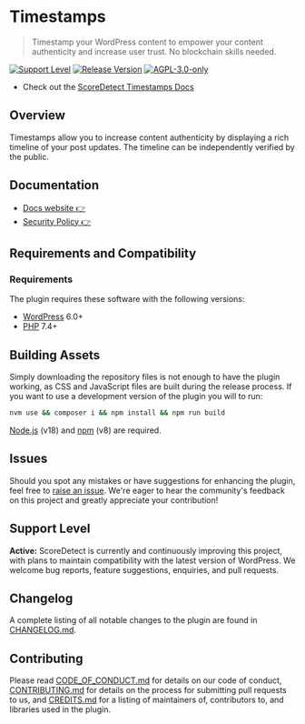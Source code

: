 # Timestamps

> Timestamp your WordPress content to empower your content authenticity and increase user trust. No blockchain skills needed.

[![Support Level](https://img.shields.io/badge/support-active-green.svg)](#support-level) [![Release Version](https://img.shields.io/github/release/scoredetect/timestamps.svg)](https://github.com/scoredetect/timestamps/releases/latest) [![AGPL-3.0-only](https://img.shields.io/github/license/scoredetect/timestamps.svg)](https://github.com/scoredetect/timestamps/blob/develop/LICENSE.md)

* Check out the [ScoreDetect Timestamps Docs](https://docs.scoredetect.com/)

## Overview

Timestamps allow you to increase content authenticity by displaying a rich timeline of your post updates. The timeline can be independently verified by the public.

## Documentation

* [Docs website 👉](https://docs.scoredetect.com/)
* [Security Policy 👉](https://github.com/scoredetect/timestamps/blob/develop/SECURITY.md)

## Requirements and Compatibility

### Requirements

The plugin requires these software with the following versions:

* [WordPress](https://wordpress.org) 6.0+
* [PHP](https://php.net/) 7.4+

## Building Assets

Simply downloading the repository files is not enough to have the plugin working, as CSS and JavaScript files are built during the release process. If you want to use a development version of the plugin you will to run:

```sh
nvm use && composer i && npm install && npm run build
```

[Node.js](https://nodejs.org/en/) (v18) and [npm](https://www.npmjs.com/) (v8) are required.

## Issues

Should you spot any mistakes or have suggestions for enhancing the plugin, feel free to [raise an issue](https://github.com/scoredetect/timestamps/issues?state=open). We're eager to hear the community's feedback on this project and greatly appreciate your contribution!

## Support Level

**Active:** ScoreDetect is currently and continuously improving this project, with plans to maintain compatibility with the latest version of WordPress. We welcome bug reports, feature suggestions, enquiries, and pull requests.

## Changelog

A complete listing of all notable changes to the plugin are found in [CHANGELOG.md](https://github.com/scoredetect/timestamps/blob/develop/CHANGELOG.md).

## Contributing

Please read [CODE_OF_CONDUCT.md](https://github.com/scoredetect/timestamps/blob/develop/CODE_OF_CONDUCT.md) for details on our code of conduct, [CONTRIBUTING.md](https://github.com/scoredetect/timestamps/blob/develop/CONTRIBUTING.md) for details on the process for submitting pull requests to us, and [CREDITS.md](https://github.com/scoredetect/timestamps/blob/develop/CREDITS.md) for a listing of maintainers of, contributors to, and libraries used in the plugin.

